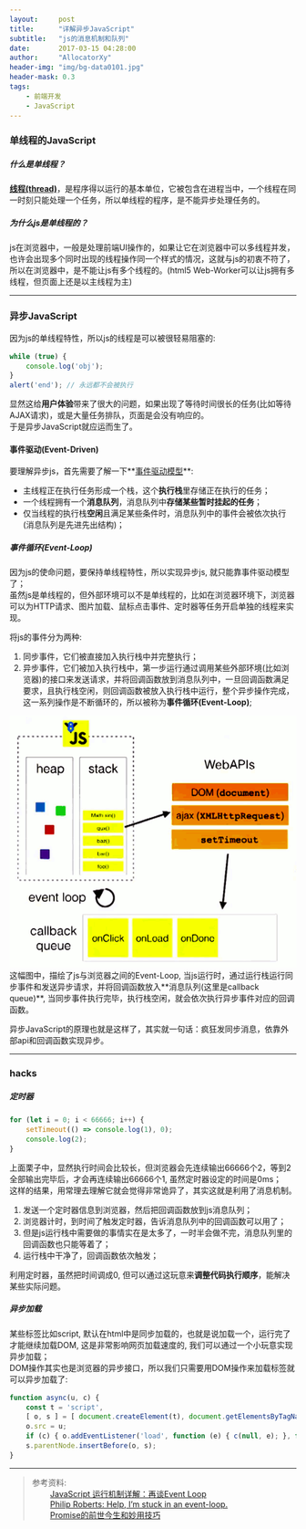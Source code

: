 ```yaml
---
layout:     post
title:      "详解异步JavaScript"
subtitle:   "js的消息机制和队列"
date:       2017-03-15 04:28:00
author:     "AllocatorXy"
header-img: "img/bg-data0101.jpg"
header-mask: 0.3
tags:
    - 前端开发
    - JavaScript
---
```


### 单线程的JavaScript

##### 什么是单线程？
**<a target="_blank" href="https://zh.wikipedia.org/wiki/线程">线程(thread)</a>**，是程序得以运行的基本单位，它被包含在进程当中，一个线程在同一时刻只能处理一个任务，所以单线程的程序，是不能异步处理任务的。

##### 为什么js是单线程的？
js在浏览器中，一般是处理前端UI操作的，如果让它在浏览器中可以多线程并发，也许会出现多个同时出现的线程操作同一个样式的情况，这就与js的初衷不符了，所以在浏览器中，是不能让js有多个线程的。(html5 Web-Worker可以让js拥有多线程，但页面上还是以主线程为主)
<hr />

### 异步JavaScript
因为js的单线程特性，所以js的线程是可以被很轻易阻塞的:

```js
while (true) {
    console.log('obj');
}
alert('end'); // 永远都不会被执行
```

显然这给**用户体验**带来了很大的问题，如果出现了等待时间很长的任务(比如等待AJAX请求)，或是大量任务排队，页面是会没有响应的。<br />
于是异步JavaScript就应运而生了。

#### 事件驱动(Event-Driven)
要理解异步js，首先需要了解一下**<a href="https://zh.wikipedia.org/zh-cn/%E4%BA%8B%E4%BB%B6%E9%A9%85%E5%8B%95%E7%A8%8B%E5%BC%8F%E8%A8%AD%E8%A8%88">事件驱动模型</a>**:
- 主线程正在执行任务形成一个栈，这个**执行栈**里存储正在执行的任务；
- 一个线程拥有一个**消息队列**，消息队列中**存储某些暂时挂起的任务**；
- 仅当线程的执行栈**空闲**且满足某些条件时，消息队列中的事件会被依次执行(消息队列是先进先出结构)；

##### 事件循环(Event-Loop)
因为js的使命问题，要保持单线程特性，所以实现异步js, 就只能靠事件驱动模型了；<br />
虽然js是单线程的，但外部环境可以不是单线程的，比如在浏览器环境下，浏览器可以为HTTP请求、图片加载、鼠标点击事件、定时器等任务开启单独的线程来实现。<br />

将js的事件分为两种:
1. 同步事件，它们被直接加入执行栈中并完整执行；<br />
2. 异步事件，它们被加入执行栈中，第一步运行通过调用某些外部环境(比如浏览器)的接口来发送请求，并将回调函数放到消息队列中，一旦回调函数满足要求，且执行栈空闲，则回调函数被放入执行栈中运行，整个异步操作完成，这一系列操作是不断循环的，所以被称为**事件循环(Event-Loop)**;
<img src="/img/in-post/event/event-loop.png" alt="" />
这幅图中，描绘了js与浏览器之间的Event-Loop, 当js运行时，通过运行栈运行同步事件和发送异步请求，并将回调函数放入**消息队列(这里是callback queue)**, 当同步事件执行完毕，执行栈空闲，就会依次执行异步事件对应的回调函数。

异步JavaScript的原理也就是这样了，其实就一句话：疯狂发同步消息，依靠外部api和回调函数实现异步。
<hr />

### hacks
##### 定时器
```js
for (let i = 0; i < 66666; i++) {
    setTimeout(() => console.log(1), 0);
    console.log(2);
}
```

上面栗子中，显然执行时间会比较长，但浏览器会先连续输出66666个2，等到2全部输出完毕后，才会再连续输出66666个1, 虽然定时器设定的时间是0ms；<br />
这样的结果，用常理去理解它就会觉得非常诡异了，其实这就是利用了消息机制。
1. 发送一个定时器信息到浏览器，然后把回调函数放到js消息队列；
2. 浏览器计时，到时间了触发定时器，告诉消息队列中的回调函数可以用了；
3. 但是js运行栈中需要做的事情实在是太多了，一时半会做不完，消息队列里的回调函数也只能等着了；
4. 运行栈中干净了，回调函数依次触发；

利用定时器，虽然把时间调成0, 但可以通过这玩意来**调整代码执行顺序**，能解决某些实际问题。

##### 异步加载
某些标签比如script, 默认在html中是同步加载的，也就是说加载一个，运行完了才能继续加载DOM, 这是非常影响网页加载速度的, 我们可以通过一个小玩意实现异步加载；<br />
DOM操作其实也是浏览器的异步接口，所以我们只需要用DOM操作来加载标签就可以异步加载了:

```js
function async(u, c) {
    const t = 'script',
    [ o, s ] = [ document.createElement(t), document.getElementsByTagName(t)[0] ];
    o.src = u;
    if (c) { o.addEventListener('load', function (e) { c(null, e); }, false); }
    s.parentNode.insertBefore(o, s);
}
```
<hr />

>参考资料: <br />
>&nbsp;&nbsp;&nbsp;&nbsp;&nbsp;&nbsp;&nbsp;&nbsp;<a target="_blank" href="http://www.ruanyifeng.com/blog/2014/10/event-loop.html">JavaScript 运行机制详解：再谈Event Loop</a><br />
>&nbsp;&nbsp;&nbsp;&nbsp;&nbsp;&nbsp;&nbsp;&nbsp;<a target="_blank" href="https://vimeo.com/96425312">Philip Roberts: Help, I’m stuck in an event-loop.</a><br />
>&nbsp;&nbsp;&nbsp;&nbsp;&nbsp;&nbsp;&nbsp;&nbsp;<a target="_blank" href="http://greengerong.com/blog/2015/10/22/promisede-miao-yong/">Promise的前世今生和妙用技巧</a>